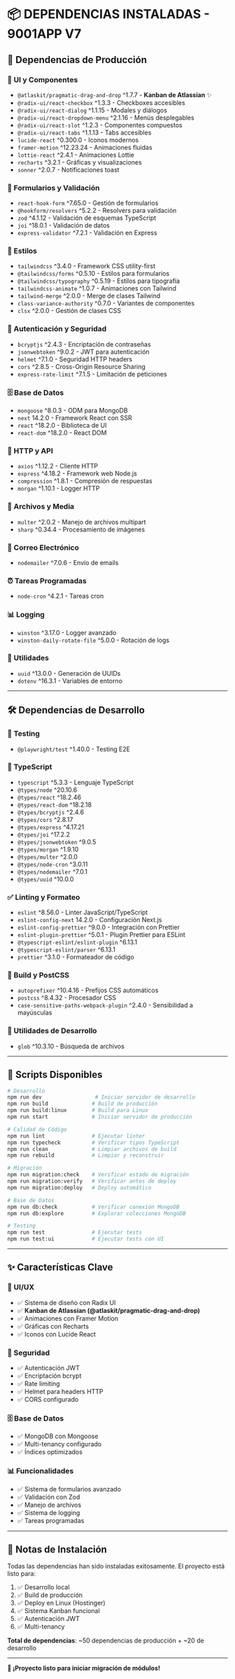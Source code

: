 # 📦 DEPENDENCIAS INSTALADAS - 9001APP V7

## 🎯 **Dependencias de Producción**

### **🎨 UI y Componentes**
- `@atlaskit/pragmatic-drag-and-drop` ^1.7.7 - **Kanban de Atlassian** ✨
- `@radix-ui/react-checkbox` ^1.3.3 - Checkboxes accesibles
- `@radix-ui/react-dialog` ^1.1.15 - Modales y diálogos
- `@radix-ui/react-dropdown-menu` ^2.1.16 - Menús desplegables
- `@radix-ui/react-slot` ^1.2.3 - Componentes compuestos
- `@radix-ui/react-tabs` ^1.1.13 - Tabs accesibles
- `lucide-react` ^0.300.0 - Iconos modernos
- `framer-motion` ^12.23.24 - Animaciones fluidas
- `lottie-react` ^2.4.1 - Animaciones Lottie
- `recharts` ^3.2.1 - Gráficas y visualizaciones
- `sonner` ^2.0.7 - Notificaciones toast

### **📝 Formularios y Validación**
- `react-hook-form` ^7.65.0 - Gestión de formularios
- `@hookform/resolvers` ^5.2.2 - Resolvers para validación
- `zod` ^4.1.12 - Validación de esquemas TypeScript
- `joi` ^18.0.1 - Validación de datos
- `express-validator` ^7.2.1 - Validación en Express

### **🎨 Estilos**
- `tailwindcss` ^3.4.0 - Framework CSS utility-first
- `@tailwindcss/forms` ^0.5.10 - Estilos para formularios
- `@tailwindcss/typography` ^0.5.19 - Estilos para tipografía
- `tailwindcss-animate` ^1.0.7 - Animaciones con Tailwind
- `tailwind-merge` ^2.0.0 - Merge de clases Tailwind
- `class-variance-authority` ^0.7.0 - Variantes de componentes
- `clsx` ^2.0.0 - Gestión de clases CSS

### **🔐 Autenticación y Seguridad**
- `bcryptjs` ^2.4.3 - Encriptación de contraseñas
- `jsonwebtoken` ^9.0.2 - JWT para autenticación
- `helmet` ^7.1.0 - Seguridad HTTP headers
- `cors` ^2.8.5 - Cross-Origin Resource Sharing
- `express-rate-limit` ^7.1.5 - Limitación de peticiones

### **🗄️ Base de Datos**
- `mongoose` ^8.0.3 - ODM para MongoDB
- `next` 14.2.0 - Framework React con SSR
- `react` ^18.2.0 - Biblioteca de UI
- `react-dom` ^18.2.0 - React DOM

### **📡 HTTP y API**
- `axios` ^1.12.2 - Cliente HTTP
- `express` ^4.18.2 - Framework web Node.js
- `compression` ^1.8.1 - Compresión de respuestas
- `morgan` ^1.10.1 - Logger HTTP

### **📁 Archivos y Media**
- `multer` ^2.0.2 - Manejo de archivos multipart
- `sharp` ^0.34.4 - Procesamiento de imágenes

### **📧 Correo Electrónico**
- `nodemailer` ^7.0.6 - Envío de emails

### **⏰ Tareas Programadas**
- `node-cron` ^4.2.1 - Tareas cron

### **📊 Logging**
- `winston` ^3.17.0 - Logger avanzado
- `winston-daily-rotate-file` ^5.0.0 - Rotación de logs

### **🔧 Utilidades**
- `uuid` ^13.0.0 - Generación de UUIDs
- `dotenv` ^16.3.1 - Variables de entorno

---

## 🛠️ **Dependencias de Desarrollo**

### **🧪 Testing**
- `@playwright/test` ^1.40.0 - Testing E2E

### **📝 TypeScript**
- `typescript` ^5.3.3 - Lenguaje TypeScript
- `@types/node` ^20.10.6
- `@types/react` ^18.2.46
- `@types/react-dom` ^18.2.18
- `@types/bcryptjs` ^2.4.6
- `@types/cors` ^2.8.17
- `@types/express` ^4.17.21
- `@types/joi` ^17.2.2
- `@types/jsonwebtoken` ^9.0.5
- `@types/morgan` ^1.9.10
- `@types/multer` ^2.0.0
- `@types/node-cron` ^3.0.11
- `@types/nodemailer` ^7.0.1
- `@types/uuid` ^10.0.0

### **✅ Linting y Formateo**
- `eslint` ^8.56.0 - Linter JavaScript/TypeScript
- `eslint-config-next` 14.2.0 - Configuración Next.js
- `eslint-config-prettier` ^9.0.0 - Integración con Prettier
- `eslint-plugin-prettier` ^5.0.1 - Plugin Prettier para ESLint
- `@typescript-eslint/eslint-plugin` ^6.13.1
- `@typescript-eslint/parser` ^6.13.1
- `prettier` ^3.1.0 - Formateador de código

### **🎨 Build y PostCSS**
- `autoprefixer` ^10.4.16 - Prefijos CSS automáticos
- `postcss` ^8.4.32 - Procesador CSS
- `case-sensitive-paths-webpack-plugin` ^2.4.0 - Sensibilidad a mayúsculas

### **🔧 Utilidades de Desarrollo**
- `glob` ^10.3.10 - Búsqueda de archivos

---

## 🚀 **Scripts Disponibles**

```bash
# Desarrollo
npm run dev                 # Iniciar servidor de desarrollo
npm run build              # Build de producción
npm run build:linux        # Build para Linux
npm run start              # Iniciar servidor de producción

# Calidad de Código
npm run lint               # Ejecutar linter
npm run typecheck          # Verificar tipos TypeScript
npm run clean              # Limpiar archivos de build
npm run rebuild            # Limpiar y reconstruir

# Migración
npm run migration:check    # Verificar estado de migración
npm run migration:verify   # Verificar antes de deploy
npm run migration:deploy   # Deploy automático

# Base de Datos
npm run db:check           # Verificar conexión MongoDB
npm run db:explore         # Explorar colecciones MongoDB

# Testing
npm run test               # Ejecutar tests
npm run test:ui            # Ejecutar tests con UI
```

---

## ✨ **Características Clave**

### **🎨 UI/UX**
- ✅ Sistema de diseño con Radix UI
- ✅ **Kanban de Atlassian (@atlaskit/pragmatic-drag-and-drop)**
- ✅ Animaciones con Framer Motion
- ✅ Gráficas con Recharts
- ✅ Iconos con Lucide React

### **🔐 Seguridad**
- ✅ Autenticación JWT
- ✅ Encriptación bcrypt
- ✅ Rate limiting
- ✅ Helmet para headers HTTP
- ✅ CORS configurado

### **🗄️ Base de Datos**
- ✅ MongoDB con Mongoose
- ✅ Multi-tenancy configurado
- ✅ Índices optimizados

### **📊 Funcionalidades**
- ✅ Sistema de formularios avanzado
- ✅ Validación con Zod
- ✅ Manejo de archivos
- ✅ Sistema de logging
- ✅ Tareas programadas

---

## 📝 **Notas de Instalación**

Todas las dependencias han sido instaladas exitosamente. El proyecto está listo para:
1. ✅ Desarrollo local
2. ✅ Build de producción
3. ✅ Deploy en Linux (Hostinger)
4. ✅ Sistema Kanban funcional
5. ✅ Autenticación JWT
6. ✅ Multi-tenancy

**Total de dependencias**: ~50 dependencias de producción + ~20 de desarrollo

---

**🚀 ¡Proyecto listo para iniciar migración de módulos!**
